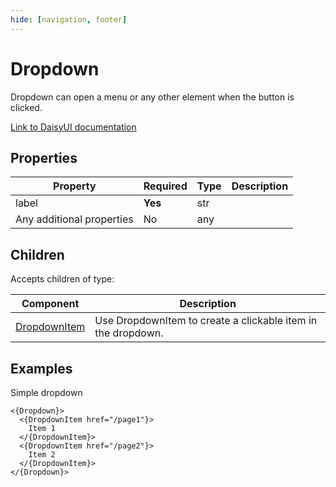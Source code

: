 ```yaml
---
hide: [navigation, footer]
---
```

# Dropdown

Dropdown can open a menu or any other element when the button is clicked.

[Link to DaisyUI documentation](https://daisyui.com/components/dropdown/)


## Properties

| Property | Required | Type | Description |
|----------|----------|------|-------------|
|label|**Yes**|str||
|Any additional properties|No|any||

## Children

Accepts children of type:

| Component | Description |
|-----------|-------------|
| [DropdownItem](/components/daisyui/DropdownItem) | Use DropdownItem to create a clickable item in the dropdown. |


## Examples

Simple dropdown

```
<{Dropdown}>
  <{DropdownItem href="/page1"}>
    Item 1
  </{DropdownItem}>
  <{DropdownItem href="/page2"}>
    Item 2
  </{DropdownItem}>
</{Dropdown}>
```